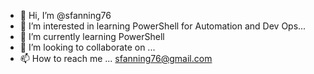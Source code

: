 - 👋 Hi, I’m @sfanning76
- 👀 I’m interested in learning PowerShell for Automation and Dev Ops...
- 🌱 I’m currently learning PowerShell 
- 💞️ I’m looking to collaborate on ... 
- 📫 How to reach me ... sfanning76@gmail.com

<!---
sfanning76/sfanning76 is a ✨ special ✨ repository because its `README.md` (this file) appears on your GitHub profile.
You can click the Preview link to take a look at your changes.
--->
